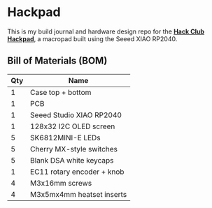 # Hackpad

This is my build journal and hardware design repo for the **[Hack Club Hackpad](https://hackpad.hackclub.com/)**, a macropad built using the Seeed XIAO RP2040.

## Bill of Materials (BOM)

| Qty | Name                       |
| --- | -------------------------- |
| 1   | Case top + bottom          |
| 1   | PCB                        |
| 1   | Seeed Studio XIAO RP2040   |
| 1   | 128x32 I2C OLED screen     |
| 5   | SK6812MINI-E LEDs          |
| 5   | Cherry MX-style switches   |
| 5   | Blank DSA white keycaps    |
| 1   | EC11 rotary encoder + knob |
| 4   | M3x16mm screws             |
| 4   | M3x5mx4mm heatset inserts  |
